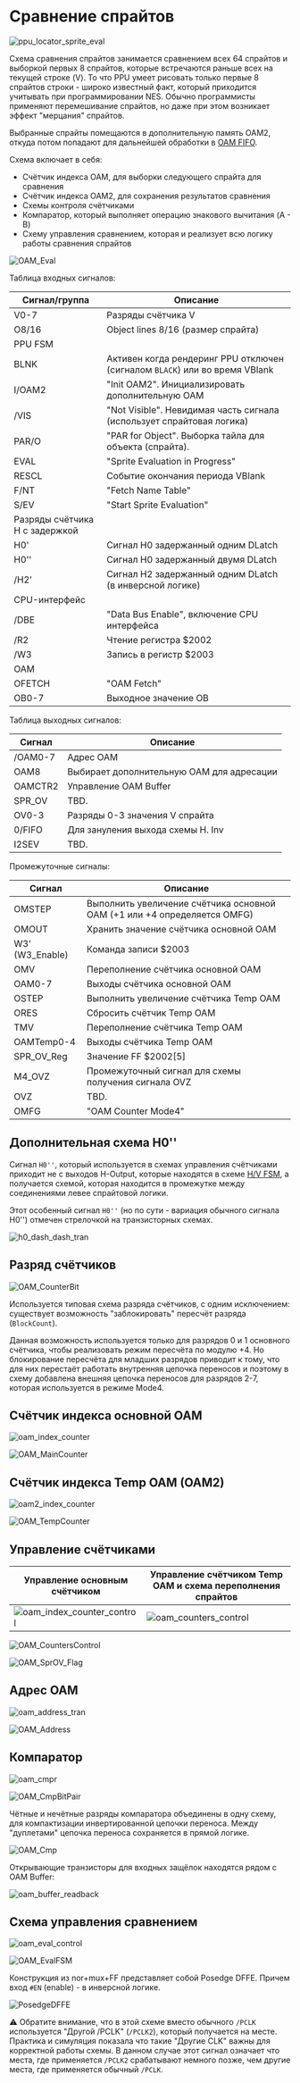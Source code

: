 # Сравнение спрайтов

![ppu_locator_sprite_eval](/BreakingNESWiki/imgstore/ppu/ppu_locator_sprite_eval.jpg)

Схема сравнения спрайтов занимается сравнением всех 64 спрайтов и выборкой первых 8 спрайтов, которые встречаются раньше всех на текущей строке (V). То что PPU умеет рисовать только первые 8 спрайтов строки - широко известный факт, который приходится учитывать при программировании NES. Обычно программисты применяют перемешивание спрайтов, но даже при этом возникает эффект "мерцания" спрайтов.

Выбранные спрайты помещаются в дополнительную память OAM2, откуда потом попадают для дальнейшей обработки в [OAM FIFO](fifo.md).

Схема включает в себя:
- Счётчик индекса OAM, для выборки следующего спрайта для сравнения
- Счётчик индекса OAM2, для сохранения результатов сравнения
- Схемы контроля счётчиками
- Компаратор, который выполняет операцию знакового вычитания (A - B)
- Схему управления сравнением, которая и реализует всю логику работы сравнения спрайтов

![OAM_Eval](/BreakingNESWiki/imgstore/ppu/OAM_Eval.png)

Таблица входных сигналов:

|Сигнал/группа|Описание|
|---|---|
|V0-7|Разряды счётчика V|
|O8/16|Object lines 8/16 (размер спрайта)|
|PPU FSM||
|BLNK|Активен когда рендеринг PPU отключен (сигналом `BLACK`) или во время VBlank|
|I/OAM2|"Init OAM2". Инициализировать дополнительную OAM|
|/VIS|"Not Visible". Невидимая часть сигнала (использует спрайтовая логика)|
|PAR/O|"PAR for Object". Выборка тайла для объекта (спрайта).|
|EVAL|"Sprite Evaluation in Progress"|
|RESCL|Событие окончания периода VBlank|
|F/NT|"Fetch Name Table"|
|S/EV|"Start Sprite Evaluation"|
|Разряды счётчика H с задержкой||
|H0'|Сигнал H0 задержанный одним DLatch|
|H0''|Сигнал H0 задержанный двумя DLatch|
|/H2'|Сигнал H2 задержанный одним DLatch (в инверсной логике)|
|CPU-интерфейс||
|/DBE|"Data Bus Enable", включение CPU интерфейса|
|/R2|Чтение регистра $2002|
|/W3|Запись в регистр $2003|
|OAM||
|OFETCH|"OAM Fetch"|
|OB0-7|Выходное значение OB|

Таблица выходных сигналов:

|Сигнал|Описание|
|---|---|
|/OAM0-7|Адрес OAM|
|OAM8|Выбирает дополнительную OAM для адресации|
|OAMCTR2|Управление OAM Buffer|
|SPR_OV|TBD.|
|OV0-3|Разряды 0-3 значения V спрайта|
|0/FIFO|Для зануления выхода схемы H. Inv|
|I2SEV|TBD.|

Промежуточные сигналы:

|Сигнал|Описание|
|---|---|
|OMSTEP|Выполнить увеличение счётчика основной OAM (+1 или +4 определяется OMFG)|
|OMOUT|Хранить значение счётчика основной OAM|
|W3' (W3_Enable)|Команда записи $2003|
|OMV|Переполнение счётчика основной OAM|
|OAM0-7|Выходы счётчика основной OAM|
|OSTEP|Выполнить увеличение счётчика Temp OAM|
|ORES|Сбросить счётчик Temp OAM|
|TMV|Переполнение счётчика Temp OAM|
|OAMTemp0-4|Выходы счётчика Temp OAM|
|SPR_OV_Reg|Значение FF $2002\[5\]|
|M4_OVZ|Промежуточный сигнал для схемы получения сигнала OVZ|
|OVZ|TBD.|
|OMFG|"OAM Counter Mode4"|

## Дополнительная схема H0''

Сигнал `H0''`, который используется в схемах управления счётчиками приходит не с выходов H-Output, которые находятся в схеме [H/V FSM](hv_fsm.md), а получается схемой, которая находится в промежутке между соединениями левее спрайтовой логики.

Этот особенный сигнал `H0''` (но по сути - вариация обычного сигнала H0'') отмечен стрелочкой на транзисторных схемах.

![h0_dash_dash_tran](/BreakingNESWiki/imgstore/ppu/h0_dash_dash_tran.jpg)

## Разряд счётчиков

![OAM_CounterBit](/BreakingNESWiki/imgstore/ppu/OAM_CounterBit.png)

Используется типовая схема разряда счётчиков, с одним исключением: существует возможность "заблокировать" пересчёт разряда (`BlockCount`). 

Данная возможность используется только для разрядов 0 и 1 основного счётчика, чтобы реализовать режим пересчёта по модулю +4. Но блокирование пересчёта для младших разрядов приводит к тому, что для них перестаёт работать внутренняя цепочка переносов и поэтому в схему добавлена внешняя цепочка переносов для разрядов 2-7, которая используется в режиме Mode4.

## Счётчик индекса основной OAM

![oam_index_counter](/BreakingNESWiki/imgstore/ppu/oam_index_counter.jpg)

![OAM_MainCounter](/BreakingNESWiki/imgstore/ppu/OAM_MainCounter.png)

## Счётчик индекса Temp OAM (OAM2)

![oam2_index_counter](/BreakingNESWiki/imgstore/ppu/oam2_index_counter.jpg)

![OAM_TempCounter](/BreakingNESWiki/imgstore/ppu/OAM_TempCounter.png)

## Управление счётчиками

|Управление основным счётчиком|Управление счётчиком Temp OAM и схема переполнения спрайтов|
|---|---|
|![oam_index_counter_control](/BreakingNESWiki/imgstore/ppu/oam_index_counter_control.jpg)|![oam_counters_control](/BreakingNESWiki/imgstore/ppu/oam_counters_control.jpg)|

![OAM_CountersControl](/BreakingNESWiki/imgstore/ppu/OAM_CountersControl.png)

![OAM_SprOV_Flag](/BreakingNESWiki/imgstore/ppu/OAM_SprOV_Flag.png)

## Адрес OAM

![oam_address_tran](/BreakingNESWiki/imgstore/ppu/oam_address_tran.jpg)

![OAM_Address](/BreakingNESWiki/imgstore/ppu/OAM_Address.png)

## Компаратор

![oam_cmpr](/BreakingNESWiki/imgstore/ppu/oam_cmpr.jpg)

![OAM_CmpBitPair](/BreakingNESWiki/imgstore/ppu/OAM_CmpBitPair.png)

Чётные и нечётные разряды компаратора объединены в одну схему, для компактизации инвертированной цепочки переноса. Между "дуплетами" цепочка переноса сохраняется в прямой логике.

![OAM_Cmp](/BreakingNESWiki/imgstore/ppu/OAM_Cmp.png)

Открывающие транзисторы для входных защёлок находятся рядом с OAM Buffer:

![oam_buffer_readback](/BreakingNESWiki/imgstore/ppu/oam_buffer_readback.jpg)

## Схема управления сравнением

![oam_eval_control](/BreakingNESWiki/imgstore/ppu/oam_eval_control.jpg)

![OAM_EvalFSM](/BreakingNESWiki/imgstore/ppu/OAM_EvalFSM.png)

Конструкция из nor+mux+FF представляет собой Posedge DFFE. Причем вход `#EN` (enable) - в инверсной логике.

![PosedgeDFFE](/BreakingNESWiki/imgstore/ppu/PosedgeDFFE.png)

:warning: Обратите внимание, что в этой схеме вместо обычного `/PCLK` используется "Другой /PCLK" (`/PCLK2`), который получается на месте.
Практика и симуляция показала что такие "Другие CLK" важны для корректной работы схемы.
В данном случае этот сигнал означает что места, где применяется `/PCLK2` срабатывают немного позже, чем другие места, где применяется обычный `/PCLK`.
